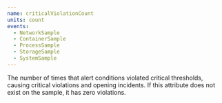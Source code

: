 ```yaml
---
name: criticalViolationCount
units: count
events:
  - NetworkSample
  - ContainerSample
  - ProcessSample
  - StorageSample
  - SystemSample
---
```


The number of times that alert conditions violated critical thresholds, causing critical violations and opening incidents. If this attribute does not exist on the sample, it has zero violations.